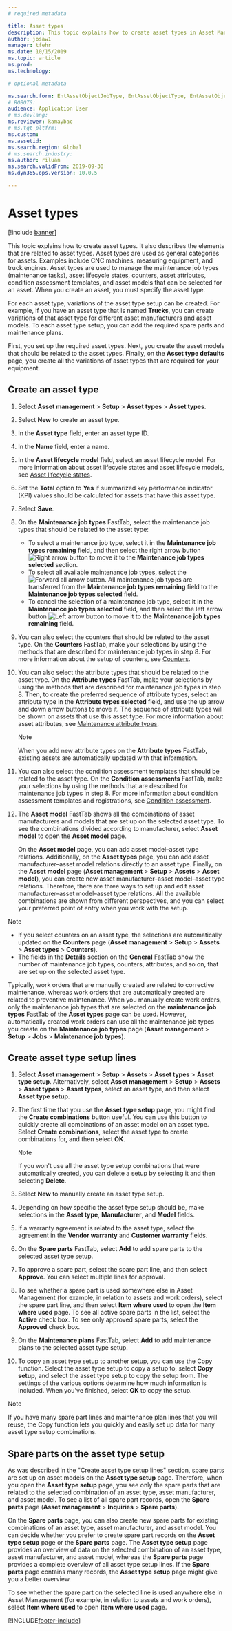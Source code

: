 ```yaml
---
# required metadata

title: Asset types
description: This topic explains how to create asset types in Asset Management. It also describes the elements that are related to asset types.
author: josaw1
manager: tfehr
ms.date: 10/15/2019
ms.topic: article
ms.prod: 
ms.technology: 

# optional metadata

ms.search.form: EntAssetObjectJobType, EntAssetObjectType, EntAssetObjectTypeDefaultSparePart, EntAssetObjectTypeDefaultSparePartApprove, EntAssetObjectTypeDefaultCreateCombinations, EntAssetObjectTypeDefault, EntAssetObjectTypeDefaultCopy 
# ROBOTS: 
audience: Application User
# ms.devlang: 
ms.reviewer: kamaybac
# ms.tgt_pltfrm: 
ms.custom: 
ms.assetid: 
ms.search.region: Global
# ms.search.industry: 
ms.author: riluan
ms.search.validFrom: 2019-09-30
ms.dyn365.ops.version: 10.0.5

---
```


# Asset types

[!include [banner](../../includes/banner.md)]



This topic explains how to create asset types. It also describes the elements that are related to asset types. Asset types are used as general categories for assets. Examples include CNC machines, measuring equipment, and truck engines. Asset types are used to manage the maintenance job types (maintenance tasks), asset lifecycle states, counters, asset attributes, condition assessment templates, and asset models that can be selected for an asset. When you create an asset, you must specify the asset type.

For each asset type, variations of the asset type setup can be created. For example, if you have an asset type that is named **Trucks**, you can create variations of that asset type for different asset manufacturers and asset models. To each asset type setup, you can add the required spare parts and maintenance plans.

First, you set up the required asset types. Next, you create the asset models that should be related to the asset types. Finally, on the **Asset type defaults** page, you create all the variations of asset types that are required for your equipment.

## Create an asset type

1. Select **Asset management** > **Setup** > **Asset types** > **Asset types**.
2. Select **New** to create an asset type.
3. In the **Asset type** field, enter an asset type ID.
4. In the **Name** field, enter a name.
5. In the **Asset lifecycle model** field, select an asset lifecycle model. For more information about asset lifecycle states and asset lifecycle models, see [Asset lifecycle states](object-stages.md).
6. Set the **Total** option to **Yes** if summarized key performance indicator (KPI) values should be calculated for assets that have this asset type.
7. Select **Save**.
8. On the **Maintenance job types** FastTab, select the maintenance job types that should be related to the asset type:

    - To select a maintenance job type, select it in the **Maintenance job types remaining** field, and then select the right arrow button ![Right arrow button](media/29-setup-for-objects.png) to move it to the **Maintenance job types selected** section.
    - To select all available maintenance job types, select the ![Forward all arrow](media/30-setup-for-objects.png) button. All maintenance job types are transferred from the **Maintenance job types remaining** field to the **Maintenance job types selected** field.
    - To cancel the selection of a maintenance job type, select it in the **Maintenance job types selected** field, and then select the left arrow button ![Left arrow button](media/31-setup-for-objects.png) to move it to the **Maintenance job types remaining** field.

9. You can also select the counters that should be related to the asset type. On the **Counters** FastTab, make your selections by using the methods that are described for maintenance job types in step 8. For more information about the setup of counters, see [Counters](counters.md).
10. You can also select the attribute types that should be related to the asset type. On the **Attribute types** FastTab, make your selections by using the methods that are described for maintenance job types in step 8. Then, to create the preferred sequence of attribute types, select an attribute type in the **Attribute types selected** field, and use the up arrow and down arrow buttons to move it. The sequence of attribute types will be shown on assets that use this asset type. For more information about asset attributes, see [Maintenance attribute types](../setup-for-functional-locations/specification-types.md).

    > [!NOTE]
    > When you add new attribute types on the **Attribute types** FastTab, existing assets are automatically updated with that information.

11. You can also select the condition assessment templates that should be related to the asset type. On the **Condition assessments** FastTab, make your selections by using the methods that are described for maintenance job types in step 8. For more information about condition assessment templates and registrations, see [Condition assessment](../setup-for-objects/condition-assessment.md).
12. The **Asset model** FastTab shows all the combinations of asset manufacturers and models that are set up on the selected asset type. To see the combinations divided according to manufacturer, select **Asset model** to open the **Asset model** page.

    On the **Asset model** page, you can add asset model–asset type relations. Additionally, on the **Asset types** page, you can add asset manufacturer–asset model relations directly to an asset type. Finally, on the **Asset model** page (**Asset management** \> **Setup** \> **Assets** \> **Asset model**), you can create new asset manufacturer–asset model–asset type relations. Therefore, there are three ways to set up and edit asset manufacturer–asset model–asset type relations. All the available combinations are shown from different perspectives, and you can select your preferred point of entry when you work with the setup.

> [!NOTE]
> - If you select counters on an asset type, the selections are automatically updated on the **Counters** page (**Asset management** > **Setup** > **Assets** > **Asset types** > **Counters**).
> - The fields in the **Details** section on the **General** FastTab show the number of maintenance job types, counters, attributes, and so on, that are set up on the selected asset type.

Typically, work orders that are manually created are related to corrective maintenance, whereas work orders that are automatically created are related to preventive maintenance. When you manually create work orders, only the maintenance job types that are selected on the **maintenance job types** FastTab of the **Asset types** page can be used. However, automatically created work orders can use all the maintenance job types you create on the **Maintenance job types** page (**Asset management** \> **Setup** \> **Jobs** \> **Maintenance job types**).

## Create asset type setup lines

1. Select **Asset management** \> **Setup** \> **Assets** \> **Asset types** \> **Asset type setup**. Alternatively, select **Asset management** \> **Setup** \> **Assets** \> **Asset types** \> **Asset types**, select an asset type, and then select **Asset type setup**.
2. The first time that you use the **Asset type setup** page, you might find the **Create combinations** button useful. You can use this button to quickly create all combinations of an asset model on an asset type. Select **Create combinations**, select the asset type to create combinations for, and then select **OK**.

    > [!NOTE]
    > If you won't use all the asset type setup combinations that were automatically created, you can delete a setup by selecting it and then selecting **Delete**.

3. Select **New** to manually create an asset type setup.
4. Depending on how specific the asset type setup should be, make selections in the **Asset type**, **Manufacturer**, and **Model** fields.
5. If a warranty agreement is related to the asset type, select the agreement in the **Vendor warranty** and **Customer warranty** fields. 
6. On the **Spare parts** FastTab, select **Add** to add spare parts to the selected asset type setup.
7. To approve a spare part, select the spare part line, and then select **Approve**. You can select multiple lines for approval.
8. To see whether a spare part is used somewhere else in Asset Management (for example, in relation to assets and work orders), select the spare part line, and then select **Item where used** to open the **Item where used** page. To see all active spare parts in the list, select the **Active** check box. To see only approved spare parts, select the **Approved** check box.
9. On the **Maintenance plans** FastTab, select **Add** to add maintenance plans to the selected asset type setup.
10. To copy an asset type setup to another setup, you can use the Copy function. Select the asset type setup to copy a setup to, select **Copy setup**, and select the asset type setup to copy the setup from. The settings of the various options determine how much information is included. When you've finished, select **OK** to copy the setup.

> [!NOTE]
> If you have many spare part lines and maintenance plan lines that you will reuse, the Copy function lets you quickly and easily set up data for many asset type setup combinations.

## Spare parts on the asset type setup

As was described in the "Create asset type setup lines" section, spare parts are set up on asset models on the **Asset type setup** page. Therefore, when you open the **Asset type setup** page, you see only the spare parts that are related to the selected combination of an asset type, asset manufacturer, and asset model. To see a list of all spare part records, open the **Spare parts** page (**Asset management** \> **Inquiries** \> **Spare parts**).

On the **Spare parts** page, you can also create new spare parts for existing combinations of an asset type, asset manufacturer, and asset model. You can decide whether you prefer to create spare part records on the **Asset type setup** page or the **Spare parts** page. The **Asset type setup** page provides an overview of data on the selected combination of an asset type, asset manufacturer, and asset model, whereas the **Spare parts** page provides a complete overview of all asset type setup lines. If the **Spare parts** page contains many records, the **Asset type setup** page might give you a better overview.

To see whether the spare part on the selected line is used anywhere else in Asset Management (for example, in relation to assets and work orders), select **Item where used** to open **Item where used** page. 



[!INCLUDE[footer-include](../../../includes/footer-banner.md)]
